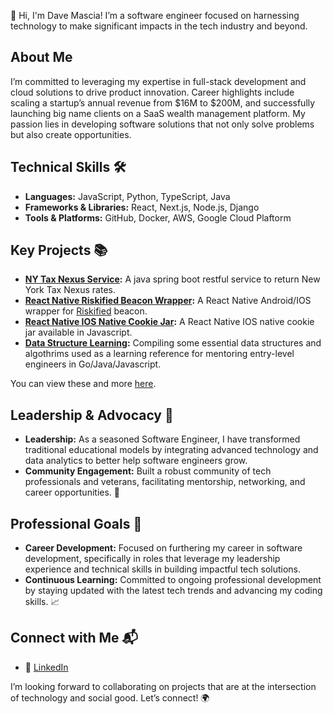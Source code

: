 👋 Hi, I'm Dave Mascia! I’m a software engineer focused on harnessing technology to make significant impacts in the tech industry and beyond.

## About Me
I’m committed to leveraging my expertise in full-stack development and cloud solutions to drive product innovation. Career highlights include scaling a startup’s annual revenue from $16M to $200M, and successfully launching big name clients on a SaaS wealth management platform. My passion lies in developing software solutions that not only solve problems but also create opportunities.


## Technical Skills 🛠️
- **Languages:** JavaScript, Python, TypeScript, Java
- **Frameworks & Libraries:** React, Next.js, Node.js, Django
- **Tools & Platforms:** GitHub, Docker, AWS, Google Cloud Plaftorm


## Key Projects 📚
- **[NY Tax Nexus Service](https://github.com/dmascia/NYTaxNexus):** A java spring boot restful service to return New York Tax Nexus rates.
- **[React Native Riskified Beacon Wrapper](https://github.com/dmascia/react-native-riskified-beacon):** A React Native Android/IOS wrapper for [Riskified](https://www.riskified.com/) beacon.
- **[React Native IOS Native Cookie Jar](https://github.com/dmascia/react-native-ios-cookies):** A React Native IOS native cookie jar available in Javascript.
- **[Data Structure Learning](https://github.com/dmascia/data-structures/):** Compiling some essential data structures and algothrims used as a learning reference for mentoring entry-level engineers in Go/Java/Javascript.

You can view these and more [here](https://dmascia.github.io/#).

## Leadership & Advocacy 🌟
- **Leadership:** As a seasoned Software Engineer, I have transformed traditional educational models by integrating advanced technology and data analytics to better help software engineers grow.
- **Community Engagement:** Built a robust community of tech professionals and veterans, facilitating mentorship, networking, and career opportunities. 🤝


## Professional Goals 🚀
- **Career Development:** Focused on furthering my career in software development, specifically in roles that leverage my leadership experience and technical skills in building impactful tech solutions.
- **Continuous Learning:** Committed to ongoing professional development by staying updated with the latest tech trends and advancing my coding skills. 📈

## Connect with Me 📬
- 🔗 [LinkedIn](https://linkedin.com/in/davidmascia)

I’m looking forward to collaborating on projects that are at the intersection of technology and social good. Let’s connect! 🌍
